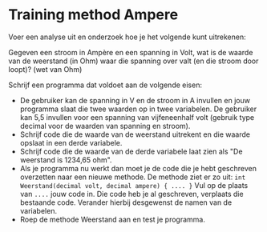 # Training method Ampere

Voer een analyse uit en onderzoek hoe je het volgende kunt uitrekenen:

Gegeven een stroom in Ampère en een spanning in Volt, wat is de waarde van de weerstand (in Ohm) waar die spanning over valt (en die stroom door loopt)?
(wet van Ohm)

Schrijf een programma dat voldoet aan de volgende eisen:

+ De gebruiker kan de spanning in V en de stroom in A invullen en jouw programma slaat die twee waarden op in twee variabelen. De gebruiker kan 5,5 invullen voor een spanning van vijfeneenhalf volt (gebruik type decimal voor de waarden van spanning en stroom).
+ Schrijf code die de waarde van de weerstand uitrekent en die waarde opslaat in een derde variabele.
+ Schrijf code die de waarde van de derde variabele laat zien als "De weerstand is 1234,65 ohm".
+ Als je programma nu werkt dan moet je de code die je hebt geschreven overzetten naar een nieuwe methode. De methode ziet er zo uit:
`int Weerstand(decimal volt, decimal ampere) { .... }`
Vul op de plaats van `....` jouw code in. Die code heb je al geschreven, verplaats die bestaande code. Verander hierbij desgewenst de namen van de variabelen.
+ Roep de methode Weerstand aan en test je programma.
